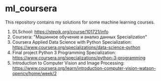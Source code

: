 # ml_coursera

This repository contains my solutions for some machine learning courses.

1) DLSchool: https://stepik.org/course/101721/info
2) Coursera: "Машинное обучение и анализ данных Specialization"
3) Coursera Applied Data Science with Python Specialization: https://www.coursera.org/specializations/data-science-python
4) Final project Python 3 Programming Specialization: https://www.coursera.org/specializations/python-3-programming
5) Introduction to Computer Vision and Image Processing: https://www.coursera.org/learn/introduction-computer-vision-watson-opencv/home/week/2

